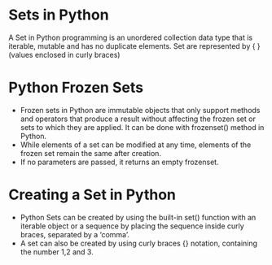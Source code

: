 # Sets in Python
A Set in Python programming is an unordered collection data type that is iterable, mutable and has no duplicate elements. 
    Set are represented by { } (values enclosed in curly braces)
# Python Frozen Sets
* Frozen sets in Python are immutable objects that only support methods and operators that produce a result without affecting the frozen set or sets to which they are applied. It can be done with frozenset() method in Python.
* While elements of a set can be modified at any time, elements of the frozen set remain the same after creation.
* If no parameters are passed, it returns an empty frozenset.
# Creating a Set in Python
* Python Sets can be created by using the built-in set() function with an iterable object or a sequence by placing the sequence inside curly braces, separated by a ‘comma’.
* A set can also be created by using curly braces {} notation, containing the number 1,2 and 3.

